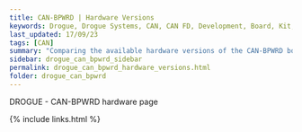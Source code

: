 ```yaml
---
title: CAN-BPWRD | Hardware Versions
keywords: Drogue, Drogue Systems, CAN, CAN FD, Development, Board, Kit, Devlopment Board, Dev Board
last_updated: 17/09/23
tags: [CAN]
summary: "Comparing the available hardware versions of the CAN-BPWRD board"
sidebar: drogue_can_bpwrd_sidebar
permalink: drogue_can_bpwrd_hardware_versions.html
folder: drogue_can_bpwrd
---
```


DROGUE - CAN-BPWRD hardware page

{% include links.html %}
